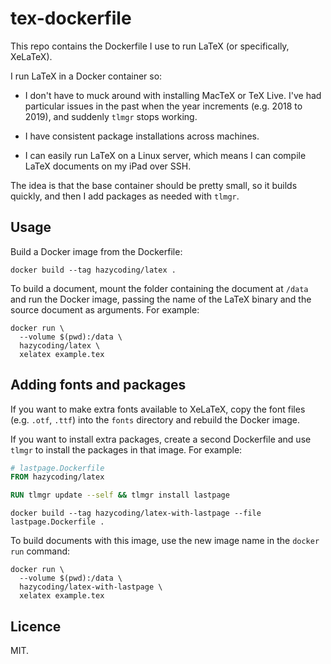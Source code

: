 # tex-dockerfile

This repo contains the Dockerfile I use to run LaTeX (or specifically, XeLaTeX).

I run LaTeX in a Docker container so:

*   I don't have to muck around with installing MacTeX or TeX Live.
    I've had particular issues in the past when the year increments (e.g. 2018 to 2019), and suddenly `tlmgr` stops working.

*   I have consistent package installations across machines.

*   I can easily run LaTeX on a Linux server, which means I can compile LaTeX documents on my iPad over SSH.

The idea is that the base container should be pretty small, so it builds quickly, and then I add packages as needed with `tlmgr`.

## Usage

Build a Docker image from the Dockerfile:

```
docker build --tag hazycoding/latex .
```

To build a document, mount the folder containing the document at `/data` and run the Docker image, passing the name of the LaTeX binary and the source document as arguments.
For example:

```
docker run \
  --volume $(pwd):/data \
  hazycoding/latex \
  xelatex example.tex
```

## Adding fonts and packages

If you want to make extra fonts available to XeLaTeX, copy the font files (e.g. `.otf`, `.ttf`) into the `fonts` directory and rebuild the Docker image.

If you want to install extra packages, create a second Dockerfile and use `tlmgr` to install the packages in that image.
For example:

```dockerfile
# lastpage.Dockerfile
FROM hazycoding/latex

RUN tlmgr update --self && tlmgr install lastpage
```

```
docker build --tag hazycoding/latex-with-lastpage --file lastpage.Dockerfile .
```

To build documents with this image, use the new image name in the `docker run` command:

```
docker run \
  --volume $(pwd):/data \
  hazycoding/latex-with-lastpage \
  xelatex example.tex
```

## Licence

MIT.
